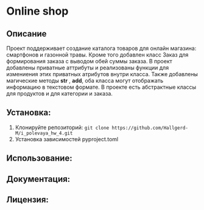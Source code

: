 # Online shop

## Описание
Проект поддерживает создание каталога товаров для онлайн магазина: смартфонов и газонной травы. 
Кроме того добавлен класс Заказ для формирования заказа с выводом обей суммы заказа.
В проект добавлены приватные аттрибуты и реализованы функции для измениения этих приватных атрибутов внутри класса.
Также добавлены магические методы __str__ , __add__, оба класса могут отображать информацию в текстовом формате.
В проекте есть абстрактные классы для продуктов и для категории и заказа.


## Установка:
1. Клонируйте репозиторий:
```git clone https://github.com/Hallgerd-M/i_polevaya_hw_4.git```
2. Установка зависимостей
pyproject.toml

## Использование:

## Документация:

## Лицензия: